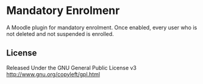 # Mandatory Enrolmenr

A Moodle plugin for mandatory enrolment. Once enabled, every user who is not
deleted and not suspended is enrolled.

## License

Released Under the GNU General Public License v3
http://www.gnu.org/copyleft/gpl.html
